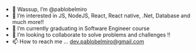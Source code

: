 - 👋 Wassup, I’m @pablobelmiro
- 👀 I’m interested in JS, NodeJS, React, React native, .Net, Database and much more!!
- 🌱 I’m currently graduating in Software Engineer course
- 💞️ I’m looking to collaborate to solve problems and challenges !!
- 📫 How to reach me ... dev.pablobelmiro@gmail.com

